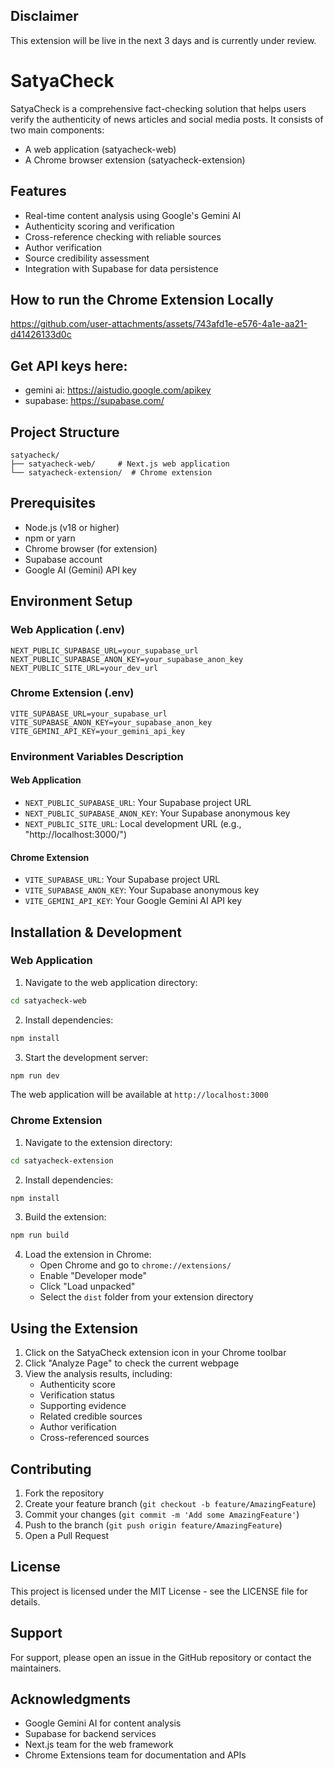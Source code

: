 ## Disclaimer

This extension will be live in the next 3 days and is currently under review.

# SatyaCheck

SatyaCheck is a comprehensive fact-checking solution that helps users verify the authenticity of news articles and social media posts. It consists of two main components:
- A web application (satyacheck-web)
- A Chrome browser extension (satyacheck-extension)

## Features

- Real-time content analysis using Google's Gemini AI
- Authenticity scoring and verification
- Cross-reference checking with reliable sources
- Author verification
- Source credibility assessment
- Integration with Supabase for data persistence

## How to run the Chrome Extension Locally

https://github.com/user-attachments/assets/743afd1e-e576-4a1e-aa21-d41426133d0c

## Get API keys here:

- gemini ai: https://aistudio.google.com/apikey
- supabase: https://supabase.com/


## Project Structure

```
satyacheck/
├── satyacheck-web/     # Next.js web application
└── satyacheck-extension/  # Chrome extension
```

## Prerequisites

- Node.js (v18 or higher)
- npm or yarn
- Chrome browser (for extension)
- Supabase account
- Google AI (Gemini) API key

## Environment Setup

### Web Application (.env)
```env
NEXT_PUBLIC_SUPABASE_URL=your_supabase_url
NEXT_PUBLIC_SUPABASE_ANON_KEY=your_supabase_anon_key
NEXT_PUBLIC_SITE_URL=your_dev_url
```

### Chrome Extension (.env)
```env
VITE_SUPABASE_URL=your_supabase_url
VITE_SUPABASE_ANON_KEY=your_supabase_anon_key
VITE_GEMINI_API_KEY=your_gemini_api_key
```

### Environment Variables Description



#### Web Application
- `NEXT_PUBLIC_SUPABASE_URL`: Your Supabase project URL
- `NEXT_PUBLIC_SUPABASE_ANON_KEY`: Your Supabase anonymous key
- `NEXT_PUBLIC_SITE_URL`: Local development URL (e.g., "http://localhost:3000/")

#### Chrome Extension
- `VITE_SUPABASE_URL`: Your Supabase project URL
- `VITE_SUPABASE_ANON_KEY`: Your Supabase anonymous key
- `VITE_GEMINI_API_KEY`: Your Google Gemini AI API key

## Installation & Development

### Web Application

1. Navigate to the web application directory:
```bash
cd satyacheck-web
```

2. Install dependencies:
```bash
npm install
```

3. Start the development server:
```bash
npm run dev
```

The web application will be available at `http://localhost:3000`

### Chrome Extension

1. Navigate to the extension directory:
```bash
cd satyacheck-extension
```

2. Install dependencies:
```bash
npm install
```

3. Build the extension:
```bash
npm run build
```

4. Load the extension in Chrome:
   - Open Chrome and go to `chrome://extensions/`
   - Enable "Developer mode"
   - Click "Load unpacked"
   - Select the `dist` folder from your extension directory

## Using the Extension

1. Click on the SatyaCheck extension icon in your Chrome toolbar
2. Click "Analyze Page" to check the current webpage
3. View the analysis results, including:
   - Authenticity score
   - Verification status
   - Supporting evidence
   - Related credible sources
   - Author verification
   - Cross-referenced sources

## Contributing

1. Fork the repository
2. Create your feature branch (`git checkout -b feature/AmazingFeature`)
3. Commit your changes (`git commit -m 'Add some AmazingFeature'`)
4. Push to the branch (`git push origin feature/AmazingFeature`)
5. Open a Pull Request

## License

This project is licensed under the MIT License - see the LICENSE file for details.

## Support

For support, please open an issue in the GitHub repository or contact the maintainers.

## Acknowledgments

- Google Gemini AI for content analysis
- Supabase for backend services
- Next.js team for the web framework
- Chrome Extensions team for documentation and APIs

